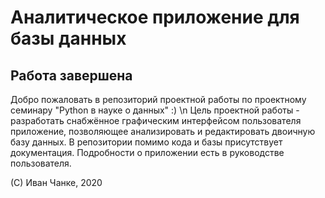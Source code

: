 # Аналитическое приложение для базы данных 
## Работа завершена

Добро пожаловать в репозиторий проектной работы по проектному семинару "Python в науке о данных" :) \n
Цель проектной работы - разработать снабжённое графическим интерфейсом пользователя приложение, позволяющее анализировать и редактировать двоичную базу данных. В репозитории помимо кода и базы присутствует документация. Подробности о приложении есть в руководстве пользователя.

(С) Иван Чанке, 2020
